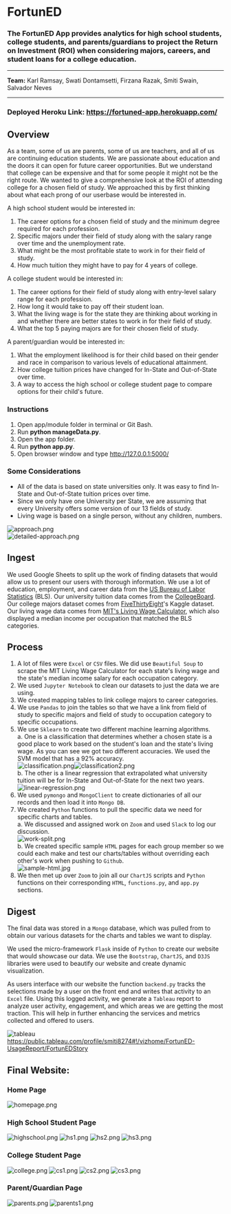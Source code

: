 # FortunED
### The FortunED App provides analytics for high school students, college students, and parents/guardians to project the Return on Investment (ROI) when considering majors, careers, and student loans for a college education.
<hr>

**Team:** Karl Ramsay, Swati Dontamsetti, Firzana Razak, Smiti Swain, Salvador Neves
<hr>

### Deployed Heroku Link: https://fortuned-app.herokuapp.com/

## Overview
As a team, some of us are parents, some of us are teachers, and all of us are continuing education students. We are passionate about education and the doors it can open for future career opportunities. But we understand that college can be expensive and that for some people it might not be the right route. We wanted to give a comprehensive look at the ROI of attending college for a chosen field of study. We approached this by first thinking about what each prong of our userbase would be interested in.

A high school student would be interested in:
1. The career options for a chosen field of study and the minimum degree required for each profession.
2. Specific majors under their field of study along with the salary range over time and the unemployment rate.
3. What might be the most profitable state to work in for their field of study.
4. How much tuition they might have to pay for 4 years of college.

A college student would be interested in:
1. The career options for their field of study along with entry-level salary range for each profession.
2. How long it would take to pay off their student loan.
3. What the living wage is for the state they are thinking about working in and whether there are better states to work in for their field of study.
4. What the top 5 paying majors are for their chosen field of study.

A parent/guardian would be interested in:
1. What the employment likelihood is for their child based on their gender and race in comparison to various levels of educational attainment.
2. How college tuition prices have changed for In-State and Out-of-State over time.
3. A way to access the high school or college student page to compare options for their child's future.

### Instructions
1. Open app/module folder in terminal or Git Bash.
2. Run **python manageData.py**. 
3. Open the app folder.
4. Run **python app.py**. 
5. Open browser window and type http://127.0.0.1:5000/

### Some Considerations
- All of the data is based on state universities only. It was easy to find In-State and Out-of-State tuition prices over time.
- Since we only have one University per State, we are assuming that every University offers some version of our 13 fields of study.
- Living wage is based on a single person, without any children, numbers.

![approach.png](images/FortunEd-3-Stage_Approach.png)
<br>
![detailed-approach.png](images/FortunEd-Architecture.png)

## Ingest
We used Google Sheets to split up the work of finding datasets that would allow us to present our users with thorough information. We use a lot of education, employment, and career data from the <a href="https://www.bls.gov/emp/tables.htm">US Bureau of Labor Statistics</a> (BLS). Our university tuition data comes from the <a href="https://research.collegeboard.org/trends/college-pricing">CollegeBoard</a>. Our college majors dataset comes from <a href="https://www.kaggle.com/fivethirtyeight/fivethirtyeight-college-majors-dataset/data?select=majors-list.csv">FiveThirtyEight</a>'s Kaggle dataset. Our living wage data comes from <a href="https://livingwage.mit.edu/">MIT's Living Wage Calculator</a>, which also displayed a median income per occupation that matched the BLS categories.

## Process
1. A lot of files were `Excel` or `CSV` files. We did use `Beautiful Soup` to scrape the MIT Living Wage Calculator for each state's living wage and the state's median income salary for each occupation category.
2. We used `Jupyter Notebook` to clean our datasets to just the data we are using.
3. We created mapping tables to link college majors to career categories.
4. We use `Pandas` to join the tables so that we have a link from field of study to specific majors and field of study to occupation category to specific occupations.
5. We use `Sklearn` to create two different machine learning algorithms.
  <br>a. One is a classification that determines whether a chosen state is a good place to work based on the student's loan and the state's living wage. As you can see we got two different accuracies. We used the SVM model that has a 92% accuracy.
  <br>![classification.png](images/SVM_model_CR.PNG)![classification2.png](images/Logistic_Regression_CR.PNG)
  <br>b. The other is a linear regression that extrapolated what university tuition will be for In-State and Out-of-State for the next two years.
  <br>![linear-regression.png](images/lin-regress.png)
6. We used `pymongo` and `MongoClient` to create dictionaries of all our records and then load it into `Mongo DB`.
7. We created `Python` functions to pull the specific data we need for specific charts and tables.
  <br>a. We discussed and assigned work on `Zoom` and used `Slack` to log our discussion.
  <br>![work-split.png](images/slack_group_split.png)
  <br>b. We created specific sample `HTML` pages for each group member so we could each make and test our charts/tables without overriding each other's work when pushing to `Github`.
  <br>![sample-html.jpg](images/sample_html.jpg)
8. We then met up over `Zoom` to join all our `ChartJS` scripts and `Python` functions on their corresponding `HTML`, `functions.py`, and `app.py` sections.

## Digest
The final data was stored in a `Mongo` database, which was pulled from to obtain our various datasets for the charts and tables we want to display.

We used the micro-framework `Flask` inside of `Python` to create our website that would showcase our data. We use the `Bootstrap`, `ChartJS`, and `D3JS` libraries were used to beautify our website and create dynamic visualization.

As users interface with our website the function `backend.py` tracks the selections made by a user on the front end and writes that activity to an `Excel` file. Using this logged activity, we generate a `Tableau` report to analyze user activity, engagement, and which areas we are getting the most traction. This will help in further enhancing the services and metrics collected and offered to users.

![tableau](images/tableau.png)
https://public.tableau.com/profile/smiti8274#!/vizhome/FortunED-UsageReport/FortunEDStory

## Final Website:
### Home Page
![homepage.png](images/home.png)

### High School Student Page
![highschool.png](images/hs-home.png)
![hs1.png](images/hs1.png)
![hs2.png](images/hs2.png)
![hs3.png](images/hs3.png)

### College Student Page
![college.png](images/cs-home.png)
![cs1.png](images/cs1.png)
![cs2.png](images/cs2.png)
![cs3.png](images/cs3.png)

### Parent/Guardian Page
![parents.png](images/parents-home.png)
![parents1.png](images/parents1.png)
